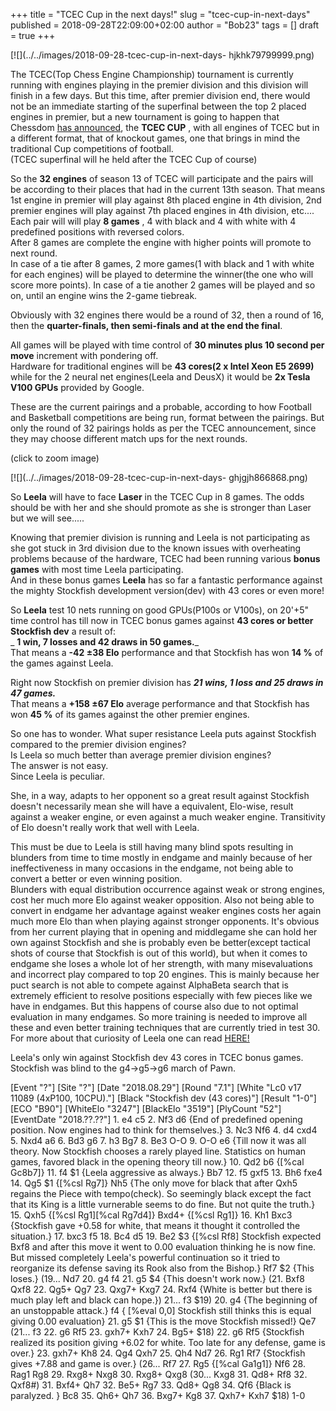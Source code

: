 +++
title = "TCEC Cup in the next days!"
slug = "tcec-cup-in-next-days"
published = 2018-09-28T22:09:00+02:00
author = "Bob23"
tags = []
draft = true
+++

[![](../../images/2018-09-28-tcec-cup-in-next-days-
hjkhk79799999.png)

The TCEC(Top Chess Engine Championship) tournament is currently running with
engines playing in the premier division and this division will finish in a few
days. But this time, after premier division end, there would not be an
immediate starting of the superfinal between the top 2 placed engines in
premier, but a new tournament is going to happen that Chessdom [has
announced](http://www.chessdom.com/announcing-tcec-cup-2018/), the **TCEC
CUP** , with all engines of TCEC but in a different format, that of knockout
games, one that brings in mind the traditional Cup competitions of football.  
(TCEC superfinal will he held after the TCEC Cup of course)

So the **32 engines** of season 13 of TCEC will participate and the pairs will
be according to their places that had in the current 13th season. That means
1st engine in premier will play against 8th placed engine in 4th division, 2nd
premier engines will play against 7th placed engines in 4th division, etc....  
Each pair will will play **8 games** , 4 with black and 4 with white with 4
predefined positions with reversed colors.  
After 8 games are complete the engine with higher points will promote to next
round.  
In case of a tie after 8 games, 2 more games(1 with black and 1 with white for
each engines) will be played to determine the winner(the one who will score
more points). In case of a tie another 2 games will be played and so on, until
an engine wins the 2-game tiebreak.

Obviously with 32 engines there would be a round of 32, then a round of 16,
then the **quarter-finals, then semi-finals and at the end the final**.

All games will be played with time control of **30 minutes plus 10 second per
move** increment with pondering off.  
Hardware for traditional engines will be **43 cores(2 x Intel Xeon E5 2699)**
while for the 2 neural net engines(Leela and DeusX) it would be **2x Tesla
V100 GPUs** provided by Google.

These are the current pairings and a probable, according to how Football and
Basketball competitions are being run, format between the pairings. But only
the round of 32 pairings holds as per the TCEC announcement, since they may
choose different match ups for the next rounds.

(click to zoom image)

[![](../../images/2018-09-28-tcec-cup-in-next-days-
ghjgjh866868.png)

So **Leela** will have to face **Laser** in the TCEC Cup in 8 games. The odds
should be with her and she should promote as she is stronger than Laser but we
will see.....

Knowing that premier division is running and Leela is not participating as she
got stuck in 3rd division due to the known issues with overheating problems
because of the hardware, TCEC had been running various **bonus games** with
most time Leela participating.  
And in these bonus games **Leela** has so far a fantastic performance against
the mighty Stockfish development version(dev) with 43 cores or even more!

So **Leela** test 10 nets running on good GPUs(P100s or V100s), on 20'+5" time
control has till now in TCEC bonus games against **43 cores or better
Stockfish dev** a result of:  
 _ **1 win, 7 losses and 42 draws in 50 games.**_  
That means a **-42 ±38 Elo** performance and that Stockfish has won **14 %**
of the games against Leela.

Right now Stockfish on premier division has _**21 wins, 1 loss and 25 draws in
47 games.**_  
That means a **+158 ±67 Elo** average performance and that Stockfish has won
**45 %** of its games against the other premier engines.

So one has to wonder. What super resistance Leela puts against Stockfish
compared to the premier division engines?  
Is Leela so much better than average premier division engines?  
The answer is not easy.  
Since Leela is peculiar.

She, in a way, adapts to her opponent so a great result against Stockfish
doesn't necessarily mean she will have a equivalent, Elo-wise, result against
a weaker engine, or even against a much weaker engine. Transitivity of Elo
doesn't really work that well with Leela.

This must be due to Leela is still having many blind spots resulting in
blunders from time to time mostly in endgame and mainly because of her
ineffectiveness in many occasions in the endgame, not being able to convert a
better or even winning position.  
Blunders with equal distribution occurrence against weak or strong engines,
cost her much more Elo against weaker opposition. Also not being able to
convert in endgame her advantage against weaker engines costs her again much
more Elo than when playing against stronger opponents. It's obvious from her
current playing that in opening and middlegame she can hold her own against
Stockfish and she is probably even be better(except tactical shots of course
that Stockfish is out of this world), but when it comes to endgame she loses a
whole lot of her strength, with many misevaluations and incorrect play
compared to top 20 engines. This is mainly because her puct search is not able
to compete against AlphaBeta search that is extremely efficient to resolve
positions especially with few pieces like we have in endgames. But this
happens of course also due to not optimal evaluation in many endgames. So more
training is needed to improve all these and even better training techniques
that are currently tried in test 30.  
For more about that curiosity of Leela one can read
[HERE!](http://www.talkchess.com/forum3/viewtopic.php?f=2&t=68517)

Leela's only win against Stockfish dev 43 cores in TCEC bonus games. Stockfish
was blind to the g4->g5->g6 march of Pawn.

[Event "?"] [Site "?"] [Date "2018.08.29"] [Round "7.1"] [White "Lc0 v17 11089
(4xP100, 10CPU)."] [Black "Stockfish dev (43 cores)"] [Result "1-0"] [ECO
"B90"] [WhiteElo "3247"] [BlackElo "3519"] [PlyCount "52"] [EventDate
"2018.??.??"] 1. e4 c5 2. Nf3 d6 {End of predefined opening position. Now
engines had to think for themselves.} 3. Nc3 Nf6 4. d4 cxd4 5. Nxd4 a6 6. Bd3
g6 7. h3 Bg7 8. Be3 O-O 9. O-O e6 {Till now it was all theory. Now Stockfish
chooses a rarely played line. Statistics on human games, favored black in the
opening theory till now.} 10. Qd2 b6 {[%cal Gc8b7]} 11. f4 $1 {Leela
aggressive as always.} Bb7 12. f5 gxf5 13. Bh6 fxe4 14. Qg5 $1 {[%csl Rg7]}
Nh5 {The only move for black that after Qxh5 regains the Piece with
tempo(check). So seemingly black except the fact that its King is a little
vurnerable seems to do fine. But not quite the truth.} 15. Qxh5 {[%csl
Rg1][%cal Rg7d4]} Bxd4+ {[%csl Rg1]} 16. Kh1 Bxc3 {Stockfish gave +0.58 for
white, that means it thought it controlled the situation.} 17. bxc3 f5 18. Bc4
d5 19. Be2 $3 {[%csl Rf8] Stockfish expected Bxf8 and after this move it went
to 0.00 evaluation thinking he is now fine. But missed completely Leela's
powerful continuation so it tried to reorganize its defense saving its Rook
also from the Bishop.} Rf7 $2 {This loses.} (19... Nd7 20. g4 f4 21. g5 $4
{This doesn't work now.} (21. Bxf8 Qxf8 22. Qg5+ Qg7 23. Qxg7+ Kxg7 24. Rxf4
{White is better but there is much play left and black can hope.}) 21... f3
$19) 20. g4 {The beginning of an unstoppable attack.} f4 { [%eval 0,0]
Stockfish still thinks this is equal giving 0.00 evaluation} 21. g5 $1 {This
is the move Stockfish missed!} Qe7 (21... f3 22. g6 Rf5 23. gxh7+ Kxh7 24.
Bg5+ $18) 22. g6 Rf5 {Stockfish realized its position giving +6.02 for white.
Too late for any defense, game is over.} 23. gxh7+ Kh8 24. Qg4 Qxh7 25. Qh4
Nd7 26. Rg1 Rf7 {Stockfish gives +7.88 and game is over.} (26... Rf7 27. Rg5
{[%cal Ga1g1]} Nf6 28. Rag1 Rg8 29. Rxg8+ Nxg8 30. Rxg8+ Qxg8 (30... Kxg8 31.
Qd8+ Rf8 32. Qxf8#) 31. Bxf4+ Qh7 32. Be5+ Rg7 33. Qd8+ Qg8 34. Qf6 {Black is
paralyzed. } Bc8 35. Qh6+ Qh7 36. Bxg7+ Kg8 37. Qxh7+ Kxh7 $18) 1-0
